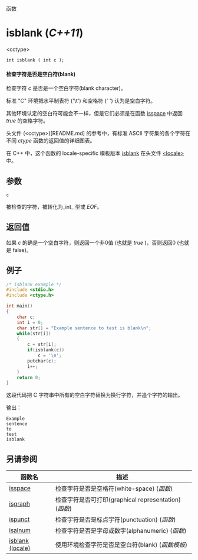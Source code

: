 函数

# isblank (_C++11_)

\<cctype\>

`int isblank ( int c );`

#### 检查字符是否是空白符(blank)

检查字符 _c_ 是否是一个空白字符(blank character)。

标准 "C" 环境把水平制表符 ('\t') 和空格符 (' ') 认为是空白字符。

其他环境认定的空白符可能会不一样，但是它们必须是在函数 [isspace](isspace.md) 中返回 _true_ 的空格字符。

头文件 (\<cctype\>)[README.md] 的参考中，有标准 ASCII 字符集的各个字符在不同 _ctype_ 函数的返回值的详细图表。

在 C++ 中，这个函数的 locale-specific 模板版本 [isblank](../../Other/locale/isblank.md) 在头文件 [\<locale\>](../../Other/locale/README.md)中。


## 参数

`c`

被检查的字符，被转化为_int_ 型或 _EOF_。


## 返回值
如果 _c_ 的确是一个空白字符，则返回一个非0值 (也就是 _true_ )，否则返回0 (也就是 false)。

## 例子

```cpp
/* isblank example */
#include <stdio.h>
#include <ctype.h>

int main()
{
	char c;
	int i = 0;
	char str[] = "Example sentence to test is blank\n";
	while(str[i])
	{
		c = str[i];
		if(isblank(c))
			c = '\n';
		putchar(c);
		i++;
	}
	return 0;
}
```
这段代码把 C 字符串中所有的空白字符替换为换行字符，并追个字符的输出。

输出：  
```
Example
sentence
to
test
isblank
```


## 另请参阅

函数名                | 描述
--------------------- | ----------------------------------------------------------------------------
[isspace](isspace.md) | 检查字符是否是空格符(white-space) (_函数_)
[isgraph](isgraph.md) | 检查字符是否可打印(graphical representation) (_函数_)
[ispunct](ispunct.md) | 检查字符是否是标点字符(punctuation) (_函数_)
[isalnum](isalnum.md) | 检查字符是否是字母或数字(alphanumeric) (_函数_)
[isblank (locale)](../../Other/locale/isblank.md) | 使用环境检查字符是否是空白符(blank) (_函数模板_)
